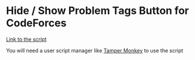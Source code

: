 # Hide / Show Problem Tags Button for CodeForces

[Link to the script](moz-extension://b5970403-1399-1449-a4e3-92c3587dc532/ask.html?aid=48e72442-eb62-414e-949d-98cfc7aea3b4)

You will need a user script manager like [Tamper Monkey](https://www.tampermonkey.net/) to use the script
